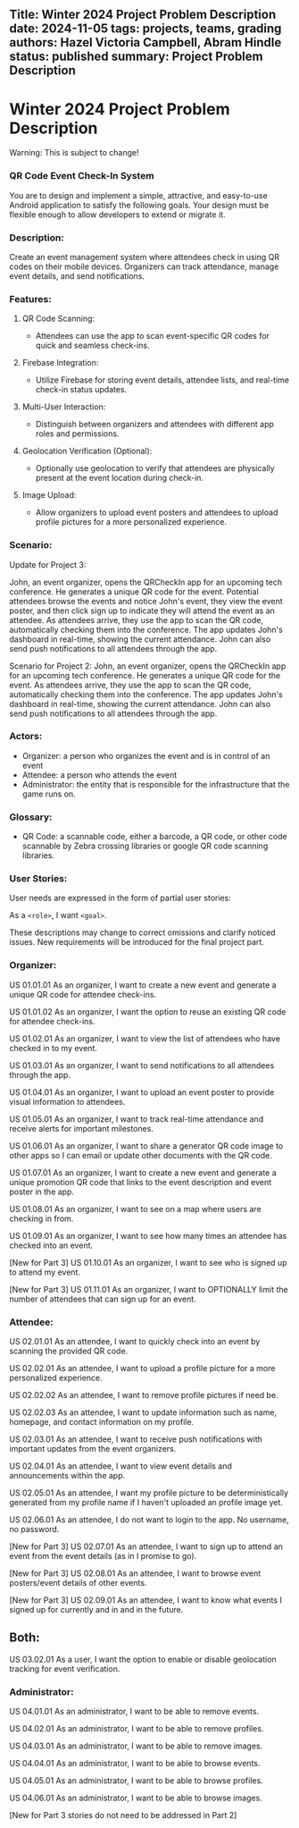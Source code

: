 Title: Winter 2024 Project Problem Description
date: 2024-11-05
tags: projects, teams, grading
authors:  Hazel Victoria Campbell, Abram Hindle
status: published
summary: Project Problem Description
------------------------------------

# Winter 2024 Project Problem Description

Warning: This is subject to change!

### QR Code Event Check-In System

You are to design and implement a simple, attractive, and easy-to-use Android application to satisfy the following goals. Your design must be flexible enough to allow developers to extend or migrate it.

### Description:

Create an event management system where attendees check in using QR codes on their mobile devices. Organizers can track attendance, manage event details, and send notifications.

### Features:

1. QR Code Scanning:

   - Attendees can use the app to scan event-specific QR codes for quick and seamless check-ins.
2. Firebase Integration:

   - Utilize Firebase for storing event details, attendee lists, and real-time check-in status updates.
3. Multi-User Interaction:

   - Distinguish between organizers and attendees with different app roles and permissions.
4. Geolocation Verification (Optional):

   - Optionally use geolocation to verify that attendees are physically present at the event location during check-in.
5. Image Upload:

   - Allow organizers to upload event posters and attendees to upload profile pictures for a more personalized experience.

### Scenario:

Update for Project 3:

John, an event organizer, opens the QRCheckIn app for an upcoming tech conference. He generates a unique QR code for the event. Potential attendees browse the events and notice John's event, they view the event poster, and then click sign up to indicate they will attend the event as an attendee. As attendees arrive, they use the app to scan the QR code, automatically checking them into the conference. The app updates John's dashboard in real-time, showing the current attendance. John can also send push notifications to all attendees through the app.

Scenario for Project 2:
 John, an event organizer, opens the QRCheckIn app for an upcoming tech conference. He generates a unique QR code for the event. As attendees arrive, they use the app to scan the QR code, automatically checking them into the conference. The app updates John's dashboard in real-time, showing the current attendance. John can also send push notifications to all attendees through the app.

### Actors:

- Organizer: a person who organizes the event and is in control of an event
- Attendee: a person who attends the event
- Administrator: the entity that is responsible for the infrastructure that the game runs on.

### Glossary:

- QR Code: a scannable code, either a barcode, a QR code, or other code scannable by Zebra crossing libraries or google QR code scanning libraries.

### User Stories:

User needs are expressed in the form of partial user stories:

As a `<role>`, I want `<goal>`.

These descriptions may change to correct omissions and clarify noticed issues. New requirements will be introduced for the final project part.

### Organizer:

US 01.01.01 As an organizer, I want to create a new event and generate a unique QR code for attendee check-ins.

US 01.01.02 As an organizer, I want the option to reuse an existing QR code for attendee check-ins.

US 01.02.01 As an organizer, I want to view the list of attendees who have checked in to my event.

US 01.03.01 As an organizer, I want to send notifications to all attendees through the app.

US 01.04.01 As an organizer, I want to upload an event poster to provide visual information to attendees.

US 01.05.01 As an organizer, I want to track real-time attendance and receive alerts for important milestones.

US 01.06.01 As an organizer, I want to share a generator QR code image to other apps so I can email or update other documents with the QR code.

US 01.07.01 As an organizer, I want to create a new event and generate a unique promotion QR code that links to the event description and event poster in the app.

US 01.08.01 As an organizer, I want to see on a map where users are checking in from.

US 01.09.01 As an organizer, I want to see how many times an attendee has checked into an event.

[New for Part 3] US 01.10.01 As an organizer, I want to see who is signed up to attend my event.

[New for Part 3] US 01.11.01 As an organizer, I want to OPTIONALLY limit the number of attendees that can sign up for an event.

### Attendee:

US 02.01.01 As an attendee, I want to quickly check into an event by scanning the provided QR code.

US 02.02.01 As an attendee, I want to upload a profile picture for a more personalized experience.

US 02.02.02 As an attendee, I want to remove profile pictures if need be.

US 02.02.03 As an attendee, I want to update information such as name, homepage, and contact information on my profile.

US 02.03.01 As an attendee, I want to receive push notifications with important updates from the event organizers.

US 02.04.01 As an attendee, I want to view event details and announcements within the app.

US 02.05.01 As an attendee, I want my profile picture to be deterministically generated from my profile name if I haven't uploaded an profile image yet.

US 02.06.01 As an attendee, I do not want to login to the app. No username, no password.

[New for Part 3] US 02.07.01 As an attendee, I want to sign up to attend an event from the event details (as in I promise to go).

[New for Part 3] US 02.08.01 As an attendee, I want to browse event posters/event details of other events.

[New for Part 3] US 02.09.01 As an attendee, I want to know what events I signed up for currently and in and in the future.

## Both:

US 03.02.01 As a user, I want the option to enable or disable geolocation tracking for event verification.

### Administrator:

US 04.01.01 As an administrator, I want to be able to remove events.

US 04.02.01 As an administrator, I want to be able to remove profiles.

US 04.03.01 As an administrator, I want to be able to remove images.

US 04.04.01 As an administrator, I want to be able to browse events.

US 04.05.01 As an administrator, I want to be able to browse profiles.

US 04.06.01 As an administrator, I want to be able to browse images.

[New for Part 3 stories do not need to be addressed in Part 2]

